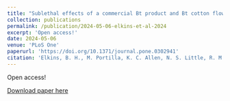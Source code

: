 ```yaml
---
title: "Sublethal effects of a commercial Bt product and Bt cotton flowers on the bollworm (Helicoverpa zea) with impacts to predation from a lady beetle (Hippodamia convergens)"
collection: publications
permalink: /publication/2024-05-06-elkins-et-al-2024
excerpt: 'Open access!'
date: 2024-05-06
venue: 'PLoS One'
paperurl: 'https://doi.org/10.1371/journal.pone.0302941'
citation: 'Elkins, B. H., M. Portilla, K. C. Allen, N. S. Little, R. M. Mullen, R. T. Paulk, and Q. D. Read. 2024. Sublethal effects of a commercial Bt product and Bt cotton flowers on the bollworm (Helicoverpa zea) with impacts to predation from a lady beetle (Hippodamia convergens). PLoS One 19(5): e0302941. DOI: 10.1371/journal.pone.0302941.'
---
```

Open access!

[Download paper here](https://doi.org/10.1371/journal.pone.0302941)
